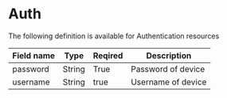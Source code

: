 # Auth

The following definition is available for Authentication resources

 Field name  | Type   | Reqired | Description
 ----------  | ----   | ------- | -----------
 password    | String | True    | Password of device
 username    | String | true    | Username of device

